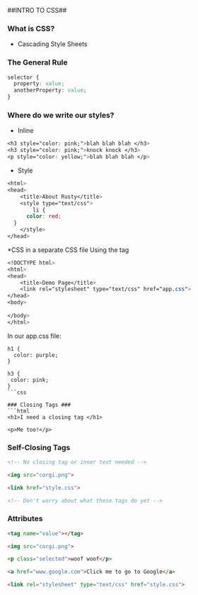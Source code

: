 ##INTRO TO CSS##


### What is CSS? ###

* Cascading Style Sheets

### The General Rule ###
```css
selector {
  property: value;
  anotherProperty: value;
}
```
### Where do we write our styles? ###

* Inline
```css
<h3 style="color: pink;">blah blah blah </h3>
<h3 style="color: pink;">knock knock </h3>
<p style="color: yellow;">blah blah blah </p>
```

* Style
```css
<html>
<head>
    <title>About Rusty</title>
    <style type="text/css">
        li {
      color: red;
  }
    </style>
</head>
```

*CSS in a separate CSS file
Using the <link> tag
```css
<!DOCTYPE html>
<html>
<head>
    <title>Demo Page</title>
    <link rel="stylesheet" type="text/css" href="app.css">
</head>
<body>
  
</body>
</html>
```
In our app.css file:

```css'
h1 {
  color: purple;
}

h3 {
 color: pink;
}
```css

### Closing Tags ###
```html
<h1>I need a closing tag </h1>

<p>Me too!</p>
```

### Self-Closing Tags ###
```html
<!-- No closing tag or inner text needed -->

<img src="corgi.png">

<link href="style.css">

<!-- Don't worry about what these tags do yet -->
```

### Attributes ###
```html
<tag name="value"></tag>

<img src="corgi.png">

<p class="selected">woof woof</p>

<a href="www.google.com">Click me to go to Google</a>

<link rel="stylesheet" type="text/css" href="style.css">
```


